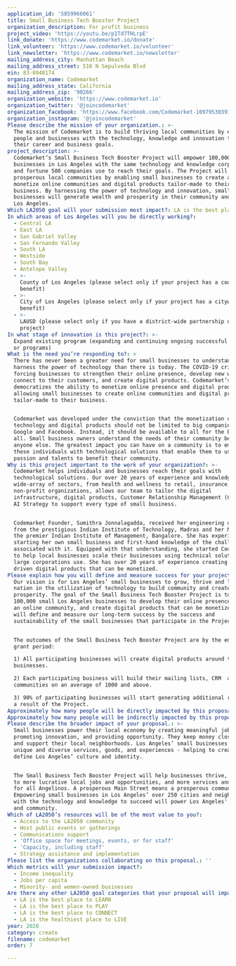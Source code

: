 ```yaml
---
application_id: '5859966061'
title: Small Business Tech Booster Project
organization_description: For profit business
project_video: 'https://youtu.be/p1Td7THLrpE'
link_donate: 'https://www.codemarket.io/donate'
link_volunteer: 'https://www.codemarket.io/volunteer'
link_newsletter: 'https://www.codemarket.io/newsletter'
mailing_address_city: Manhattan Beach
mailing_address_street: 516 N Sepulveda Blvd
ein: 83-0948174
organization_name: Codemarket
mailing_address_state: California
mailing_address_zip: '90266'
organization_website: 'https://www.codemarket.io'
organization_twitter: '@joincodemarket'
organization_facebook: 'https://www.facebook.com/Codemarket-109795303915673'
organization_instagram: '@joincodemarket'
Please describe the mission of your organization.: >-
  The mission of Codemarket is to build thriving local communities by empowering
  people and businesses with the technology, knowledge and innovation to reach
  their career and business goals.
project_description: >-
  Codemarket’s Small Business Tech Booster Project will empower 100,000 small
  businesses in Los Angeles with the same technology and knowledge corporations
  and fortune 500 companies use to reach their goals. The Project will build
  prosperous local communities by enabling small businesses to create and
  monetize online communities and digital products tailor-made to their
  business. By harnessing the power of technology and innovation, small
  businesses will generate wealth and prosperity in their community and boost
  Los Angeles.
Which LA2050 goal will your submission most impact?: LA is the best place to CREATE
In which areas of Los Angeles will you be directly working?:
  - Central LA
  - East LA
  - San Gabriel Valley
  - San Fernando Valley
  - South LA
  - Westside
  - South Bay
  - Antelope Valley
  - >-
    County of Los Angeles (please select only if your project has a countywide
    benefit)
  - >-
    City of Los Angeles (please select only if your project has a citywide
    benefit)
  - >-
    LAUSD (please select only if you have a district-wide partnership or
    project)
In what stage of innovation is this project?: >-
  Expand existing program (expanding and continuing ongoing successful projects
  or programs)
What is the need you’re responding to?: >
  There has never been a greater need for small businesses to understand and
  harness the power of technology than there is today. The COVID-19 crisis is
  forcing businesses to strengthen their online presence, develop new ways to
  connect to their customers, and create digital products. Codemarket’s platform
  democratizes the ability to monetize online presence and digital products by
  allowing small businesses to create online communities and digital products
  tailor-made to their business. 


  Codemarket was developed under the conviction that the monetization of
  technology and digital products should not be limited to big companies like
  Google and Facebook. Instead, it should be available to all for the benefit of
  all. Small business owners understand the needs of their community better than
  anyone else. The greatest impact you can have on a community is to empower
  these individuals with technological solutions that enable them to use their
  passion and talents to benefit their community. 
Why is this project important to the work of your organization?: >-
  Codemarket helps individuals and businesses reach their goals with
  technological solutions. Our over 20 years of experience and knowledge in a
  wide-array of sectors, from health and wellness to retail, insurance, and
  non-profit organizations, allows our team to tailor the digital
  infrastructure, digital products, Customer Relationship Management (CRM), and
  AI Strategy to support every type of small business.


  Codemarket Founder, Sumithra Jonnalagadda, received her engineering degree
  from the prestigious Indian Institute of Technology, Madras and her MBA from
  the premier Indian Institute of Management, Bangalore. She has experience
  starting her own small business and first-hand knowledge of the challenges
  associated with it. Equipped with that understanding, she started Codemarket
  to help local businesses scale their businesses using technical solutions that
  large corporations use. She has over 20 years of experience creating data
  driven digital products that can be monetized. 
Please explain how you will define and measure success for your project.: >
  Our vision is for Los Angeles’ small businesses to grow, thrive and lead the
  nation in the utilization of technology to build community and create
  prosperity. The goal of the Small Business Tech Booster Project is to empower
  100,000 small Los Angeles businesses to develop their online presence, build
  an online community, and create digital products that can be monetized. We
  will define and measure our long-term success by the success and
  sustainability of the small businesses that participate in the Project. 


  The outcomes of the Small Business Tech Booster Project are by the end of the
  grant period:

  1) All participating businesses will create digital products around their
  businesses.

  2) Each participating business will build their mailing lists, CRM  and online
  communities on an average of 1000 and above.

  3) 90% of participating businesses will start generating additional revenue as
  a result of the Project.
Approximately how many people will be directly impacted by this proposal?: '2500000'
Approximately how many people will be indirectly impacted by this proposal?: '10000000'
Please describe the broader impact of your proposal.: >-
  Small businesses power their local economy by creating meaningful jobs,
  promoting innovation, and providing opportunity. They keep money close to home
  and support their local neighborhoods. Los Angeles’ small businesses offer
  unique and diverse services, goods, and experiences - helping to create and
  define Los Angeles’ culture and identity.


  The Small Business Tech Booster Project will help businesses thrive, leading
  to more lucrative local jobs and opportunities, and more services and products
  for all Angelinos. A prosperous Main Street means a prosperous community.
  Empowering small businesses in Los Angeles’ over 250 cit­ies and neighborhoods
  with the technology and knowledge to succeed will power Los Angeles' economy
  and community.
Which of LA2050’s resources will be of the most value to you?:
  - Access to the LA2050 community
  - Host public events or gatherings
  - Communications support
  - 'Office space for meetings, events, or for staff'
  - 'Capacity, including staff'
  - Strategy assistance and implementation
Please list the organizations collaborating on this proposal.: ''
Which metrics will your submission impact?:
  - Income inequality
  - Jobs per capita
  - Minority- and women-owned businesses
Are there any other LA2050 goal categories that your proposal will impact?:
  - LA is the best place to LEARN
  - LA is the best place to PLAY
  - LA is the best place to CONNECT
  - LA is the healthiest place to LIVE
year: 2020
category: create
filename: codemarket
order: 7

---
```

